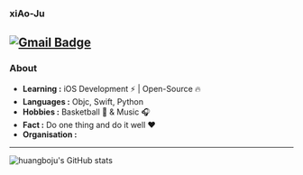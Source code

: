 ### xiAo-Ju 
[![Gmail Badge](https://img.shields.io/badge/-xiaoju.foxmail@gmail.com-c14438?style=flat-square&logo=Gmail&logoColor=white&link=mailto:xiaoju.foxmail@gmail.com)](mailto:xiaoju.foxmail@gmail.com)
---------------------------------------------------------------------------------------------------------------------------------------------------------------------------------
### About

-  **Learning :** iOS Development :zap: | Open-Source :fire:	
-  **Languages :** Objc, Swift, Python
-  **Hobbies :** Basketball :basketball: & Music :headphones:
-  **Fact :** Do one thing and do it well :heart: 
-  **Organisation :** 

---------------------------------------------------------------------------------------------------------------------------------------------------------------------------------

![huangboju's GitHub stats](https://github-readme-stats-git-masterrstaa-rickstaa.vercel.app/api?username=huangboju&show_icons=true&theme=transparent)
